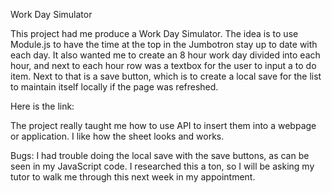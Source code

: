 Work Day Simulator

This project had me produce a Work Day Simulator.  The idea is to use Module.js to have the time at the top in the Jumbotron stay up to date with each day.  It also wanted me to create an 8 hour work day divided into each hour, and next to each hour row was a textbox for the user to input a to do item.  Next to that is a save button, which is to create a local save for the list to maintain itself locally if the page was refreshed.

Here is the link:  

The project really taught me how to use API to insert them into a webpage or application.  I like how the sheet looks and works.

Bugs:  I had trouble doing the local save with the save buttons, as can be seen in my JavaScript code.  I researched this a ton, so I will be asking my tutor to walk me through this next week in my appointment.  

